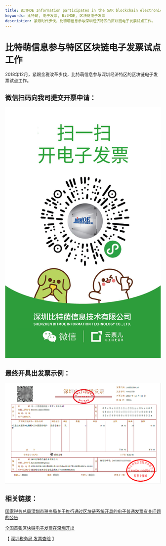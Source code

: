 ```yaml
---
title: BITMOE Information participates in the SAR blockchain electronic invoice pilot work.
keywords: 比特萌, 电子发票, BitMOE, 区块链电子发票
description: 紧跟时代步伐，比特萌信息参与深圳经济特区的区块链电子发票试点工作。
---
```


# 比特萌信息参与特区区块链电子发票试点工作

2018年12月，紧跟金税改革步伐，比特萌信息参与深圳经济特区的区块链电子发票试点工作。

## 微信扫码向我司提交开票申请：

![比特萌开票二维码 | center | 748x544](/images/2018/12/yfp2.png "")


## 最终开具出发票示例：


![区块链电子发票 | center | 748x544](/images/2018/12/qklfp1224.png "")


## 相关链接：

[国家税务总局深圳市税务局关于推行通过区块链系统开具的电子普通发票有关问题的公告 ](http://www.sztax.gov.cn/sztax/xxgk_tzgg/201808/07cf17335b2f4246b0142aea7b0b20f9.shtml)

[全国首张区块链电子发票在深圳开出](http://www.gd.xinhuanet.com/newscenter/2018-08/10/c_1123251859.htm)

【 [深圳税务局 发票查验](https://dzswj.sztax.gov.cn/BsfwtWeb/apps/views/fp/fpcy/fp_fpcy.html) 】